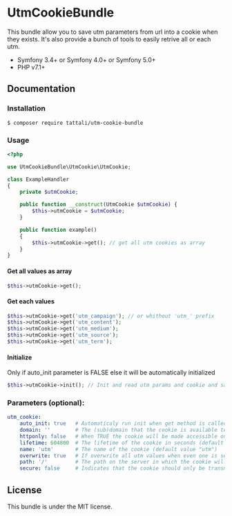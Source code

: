 UtmCookieBundle
===============

This bundle allow you to save utm parameters from url into a cookie when they exists. It's also provide a bunch of tools to easily retrive all or each utm.

* Symfony 3.4+ or Symfony 4.0+ or Symfony 5.0+
* PHP v7.1+

Documentation
-------------

### Installation

```
$ composer require tattali/utm-cookie-bundle
```

### Usage

```php
<?php

use UtmCookieBundle\UtmCookie\UtmCookie;

class ExampleHandler
{
    private $utmCookie;

    public function __construct(UtmCookie $utmCookie) {
        $this->utmCookie = $utmCookie;
    }

    public function example()
    {
        $this->utmCookie->get(); // get all utm cookies as array
    }
}
```

#### Get all values as array
```php
$this->utmCookie->get();
```

#### Get each values
```php
$this->utmCookie->get('utm_campaign'); // or whithout 'utm_' prefix
$this->utmCookie->get('utm_content');
$this->utmCookie->get('utm_medium');
$this->utmCookie->get('utm_source');
$this->utmCookie->get('utm_term');
```

#### Initialize
Only if auto_init parameter is FALSE else it will be automatically initialized
```php
$this->utmCookie->init(); // Init and read utm params and cookie and save new values.
```

### Parameters (optional):

```yaml
utm_cookie:
    auto_init: true   # Automaticaly run init when get method is called
    domain: ''        # The (sub)domain that the cookie is available to, or '' to use current domain
    httponly: false   # When TRUE the cookie will be made accessible only through the HTTP protocol
    lifetime: 604800  # The lifetime of the cookie in seconds (default 604800 => 7 days)
    name: 'utm'       # The name of the cookie (default value "utm")
    overwrite: true   # If overwrite all utm values when even one is set in get
    path: '/'         # The path on the server in which the cookie will be available on
    secure: false     # Indicates that the cookie should only be transmitted over a secure HTTPS connection from the client
```

## License

This bundle is under the MIT license.
